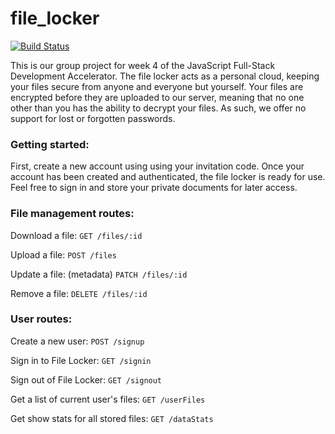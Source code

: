# file_locker

[![Build Status](https://travis-ci.org/file-locker/file_locker.svg?branch=master)](https://travis-ci.org/file-locker/file_locker)

This is our group project for week 4 of the JavaScript Full-Stack Development Accelerator.
The file locker acts as a personal cloud, keeping your files secure from anyone and everyone but yourself. Your files are encrypted before they are uploaded to our server, meaning that no one other than you has the ability to decrypt your files. As such, we offer no support for lost or forgotten passwords.

### Getting started:

First, create a new account using using your invitation code. Once your account has been created and authenticated, the file locker is ready for use. Feel free to sign in and store your private documents for later access.

### File management routes:

Download a file:
```GET /files/:id```

Upload a file:
```POST /files```

Update a file: (metadata)
```PATCH /files/:id```

Remove a file:
```DELETE /files/:id```

### User routes:

Create a new user:
```POST /signup```

Sign in to File Locker:
```GET /signin```

Sign out of File Locker:
```GET /signout```

Get a list of current user's files:
```GET /userFiles```

Get show stats for all stored files:
```GET /dataStats```
